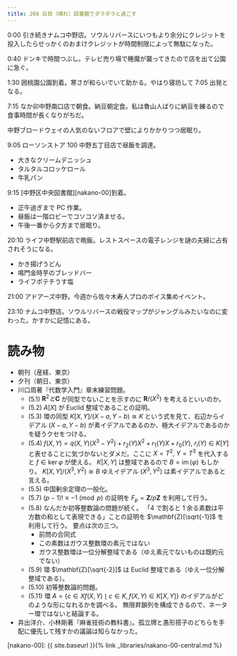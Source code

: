 ```yaml
---
title: 268 日目（晴れ）図書館でダラダラと過ごす
---
```


0:00 引き続きナムコ中野店。ソウルリバースにいつもより余分にクレジットを投入したらせっかくのおまけクレジットが時間制限によって無駄になった。

0:40 ドンキで時間つぶし。テレビ売り場で睡魔が襲ってきたので店を出て公園に急ぐ。

1:30 囲桃園公園到着。寒さが和らいでいて助かる。やはり寝坊して 7:05 出発となる。

7:15 なか卯中野南口店で朝食。納豆朝定食。私は魯山人ばりに納豆を練るので食事時間が長くなりがちだ。

中野ブロードウェイの人気のないフロアで壁によりかかりつつ居眠り。

9:05 ローソンストア 100 中野五丁目店で昼飯を調達。
* 大きなクリームデニッシュ
* タルタルコロッケロール
* 牛乳パン

9:15 [中野区中央図書館][nakano-00]到着。
* 正午過ぎまで PC 作業。
* 昼飯は一階ロビーでコソコソ済ませる。
* 午後一番から夕方まで居眠り。

20:10 ライフ中野駅前店で晩飯。レストスペースの電子レンジを謎の夫婦に占有されそうになる。
* かき揚げうどん
* 鳴門金時芋のブレッドバー
* ライフポテチうす塩

21:00 アドアーズ中野。今週から佐々木寿人プロのボイス集めイベント。

23:10 ナムコ中野店。ソウルリバースの戦役マップがジャングルみたいなのに変わった。かすかに記憶にある。

# 読み物

* 朝刊（産経、東京）
* 夕刊（朝日、東京）
* 川口周著『代数学入門』章末練習問題。
  * (5.1) $\mathbf{R}^2 と \mathbf{C}$ が同型でないことを示すのに $\mathbf{R}/(X^2)$ を考えるといいのか。
  * (5.2) $A[X]$ が Euclid 整域であることの証明。
  * (5.3) 環の同型 $K[X, Y]/(X - a, Y - b) \cong K$ という式を見て、右辺からイデアル
    $(X - a, Y - b)$ が素イデアルであるのか、極大イデアルであるのかを疑うクセをつける。
  * (5.4) $f(X, Y) = q(X, Y)(X^3 - Y^2) + r_2(Y)X^2 + r_1(Y)X + r_0(Y),\ r_i(Y) \in K[Y]$
    と表せることに気づかないとダメだ。ここに $X = T^2,\ Y = T^3$ を代入すると $f \in \ker{\varphi}$ が使える。
    $K[X, Y]$ は整域であるので $B = \operatorname{im}(\varphi)$ もしかり。
    $K[X, Y]/(X^3, Y^2) \cong B$ ゆえイデアル $(X^3, Y^2)$ は素イデアルであると言える。
  * (5.5) 中国剰余定理の一般化。
  * (5.7) $(p - 1)! \equiv -1 \pmod{p}$ の証明を $F_p = \mathbf{Z}/p\mathbf{Z}$ を利用して行う。
  * (5.8) なんだか初等整数論の問題が続く。
    「4 で割ると 1 余る素数は平方数の和として表現できる」ことの証明を $\mathbf{Z}[\sqrt{-1}]$ を利用して行う。
    要点は次の三つ。
    * 前問の合同式
    * この素数はガウス整数環の素元ではない
    * ガウス整数環は一位分解整域である（ゆえ素元でないものは既約元でない）
  * (5.9) 環 $\mathbf{Z}[\sqrt{-2}]$ は Euclid 整域である（ゆえ一位分解整域である）。
  * (5.10) 初等整数論的問題。
  * (5.11) 環 $A = \{c \in X f(X, Y)\mid c \in K, f(X, Y) \in K[X, Y]\}$ のイデアルがどのような形になれるかを調べる。
    無限昇鎖列を構成できるので、ネーター環ではないと結論する。
* 井出洋介、小林剛著『麻雀技術の教科書』。孤立牌と愚形搭子のどちらを手配に優先して残すかの議論は知らなかった。

[nakano-00]: {{ site.baseurl }}{% link _libraries/nakano-00-central.md %}
